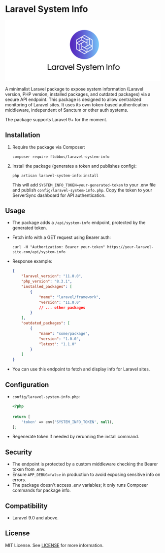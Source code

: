 # Laravel System Info

![Laravel System Info](img/laravel-system-info.png)

A minimalist Laravel package to expose system information (Laravel version, PHP version, installed packages, and outdated packages) via a secure API endpoint. This package is designed to allow centralized monitoring of Laravel sites. It uses its own token-based authentication middleware, independent of Sanctum or other auth systems.

The package supports Laravel 9+ for the moment.

## Installation

1. Require the package via Composer:

    ```
    composer require flobbos/laravel-system-info
    ```

2. Install the package (generates a token and publishes config):

    ```
    php artisan laravel-system-info:install
    ```

    This will add `SYSTEM_INFO_TOKEN=your-generated-token` to your .env file and publish `config/laravel-system-info.php`. Copy the token to your ServerSync dashboard for API authentication.

## Usage

-   The package adds a `/api/system-info` endpoint, protected by the generated token.
-   Fetch info with a GET request using Bearer auth:

    ```
    curl -H "Authorization: Bearer your-token" https://your-laravel-site.com/api/system-info
    ```

-   Response example:

    ```json
    {
    	"laravel_version": "11.0.0",
    	"php_version": "8.3.1",
    	"installed_packages": [
    		{
    			"name": "laravel/framework",
    			"version": "11.0.0"
    			// ... other packages
    		}
    	],
    	"outdated_packages": [
    		{
    			"name": "some/package",
    			"version": "1.0.0",
    			"latest": "1.1.0"
    		}
    	]
    }
    ```

-   You can use this endpoint to fetch and display info for Laravel sites.

## Configuration

-   `config/laravel-system-info.php`:

    ```php
    <?php

    return [
        'token' => env('SYSTEM_INFO_TOKEN', null),
    ];
    ```

-   Regenerate token if needed by rerunning the install command.

## Security

-   The endpoint is protected by a custom middleware checking the Bearer token from .env.
-   Ensure `APP_DEBUG=false` in production to avoid exposing sensitive info on errors.
-   The package doesn't access .env variables; it only runs Composer commands for package info.

## Compatibility

-   Laravel 9.0 and above.

## License

MIT License. See [LICENSE](LICENSE) for more information.
